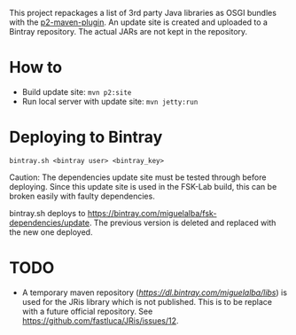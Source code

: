 This project repackages a list of 3rd party Java libraries as OSGI bundles with the [p2-maven-plugin](https://github.com/reficio/p2-maven-plugin). An update site is created and uploaded to a Bintray repository. The actual JARs are not kept in the repository.

# How to
- Build update site: `mvn p2:site`
- Run local server with update site: `mvn jetty:run`

# Deploying to Bintray
`bintray.sh <bintray user> <bintray_key>`

Caution: The dependencies update site must be tested through before deploying. Since this update site is used in the FSK-Lab build, this can be broken easily with faulty dependencies.

bintray.sh deploys to https://bintray.com/miguelalba/fsk-dependencies/update. The previous version is deleted and replaced with the new one deployed.

# TODO
- A temporary maven repository (*https://dl.bintray.com/miguelalba/libs*) is used for the JRis library which is not published. This is to be replace with a future official repository. See https://github.com/fastluca/JRis/issues/12.